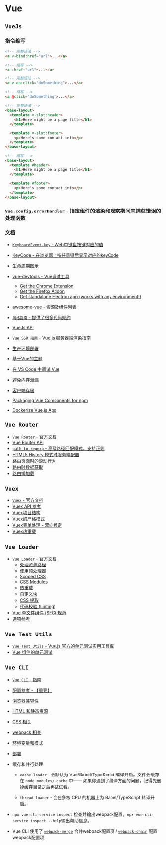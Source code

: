 # Vue

## `VueJs`

### 指令缩写

```html
<!-- 完整语法 -->
<a v-bind:href="url">...</a>

<!-- 缩写 -->
<a :href="url">...</a>
```

```html
<!-- 完整语法 -->
<a v-on:click="doSomething">...</a>

<!-- 缩写 -->
<a @click="doSomething">...</a>
```

```html
<!-- 完整语法 -->
<base-layout>
  <template v-slot:header>
    <h1>Here might be a page title</h1>
  </template>

  <template v-slot:footer>
    <p>Here's some contact info</p>
  </template>
</base-layout>

<!-- 缩写 -->
<base-layout>
  <template #header>
    <h1>Here might be a page title</h1>
  </template>

  <template #footer>
    <p>Here's some contact info</p>
  </template>
</base-layout>
```

### [`Vue.config.errorHandler`](https://cn.vuejs.org/v2/api/#errorHandler) - 指定组件的渲染和观察期间未捕获错误的处理函数

### 文档

* [`KeyboardEvent.key` - Web中键盘按键对应的值](https://developer.mozilla.org/en-US/docs/Web/API/KeyboardEvent/key/Key_Values)
* [KeyCode - 在浏览器上按任意键后显示对应的keyCode](http://keycode.info/)

* [生命周期图示](https://cn.vuejs.org/v2/guide/instance.html#%E7%94%9F%E5%91%BD%E5%91%A8%E6%9C%9F%E5%9B%BE%E7%A4%BA)

* [vue-devtools - Vue调试工具](https://github.com/vuejs/vue-devtools)
    * [Get the Chrome Extension](https://chrome.google.com/webstore/detail/vuejs-devtools/nhdogjmejiglipccpnnnanhbledajbpd)
    * [Get the Firefox Addon](https://addons.mozilla.org/en-US/firefox/addon/vue-js-devtools/)
    * [Get standalone Electron app (works with any environment!)](https://github.com/vuejs/vue-devtools/blob/master/shells/electron/README.md)

* [awesome-vue - 资源及组件列表](https://github.com/vuejs/awesome-vue)

* [`风格指南` - 提供了很多代码规约](https://cn.vuejs.org/v2/style-guide/)
* [VueJs API](https://cn.vuejs.org/v2/api/)
* [`Vue SSR 指南` - Vue.js 服务器端渲染指南](https://ssr.vuejs.org/zh/)

* [生产环境部署](https://cn.vuejs.org/v2/guide/deployment.html)

* [基于Vue的主题](https://cn.vuejs.org/v2/examples/themes.html)
* [在 VS Code 中调试 Vue](https://cn.vuejs.org/v2/cookbook/debugging-in-vscode.html)
* [避免内存泄漏](https://cn.vuejs.org/v2/cookbook/avoiding-memory-leaks.html)
* [客户端存储](https://cn.vuejs.org/v2/cookbook/client-side-storage.html)
* [Packaging Vue Components for npm](https://cn.vuejs.org/v2/cookbook/packaging-sfc-for-npm.html)
* [Dockerize Vue.js App](https://cn.vuejs.org/v2/cookbook/dockerize-vuejs-app.html)



## `Vue Router`

* [`Vue Router` - 官方文档](https://router.vuejs.org/zh/)
* [Vue Router API](https://router.vuejs.org/zh/api/)
* [`path-to-regexp` - 高级路径匹配模式，支持正则](https://github.com/pillarjs/path-to-regexp)
* [HTML5 History 模式时服务端配置](https://router.vuejs.org/zh/guide/essentials/history-mode.html)
* [路由页面时的滚动行为](https://router.vuejs.org/zh/guide/advanced/scroll-behavior.html)
* [路由时数据获取](https://router.vuejs.org/zh/guide/advanced/data-fetching.html)
* [路由懒加载](https://router.vuejs.org/zh/guide/advanced/lazy-loading.html)

## `Vuex`

* [`Vuex` - 官方文档](https://vuex.vuejs.org/zh/)
* [Vuex API 参考](https://vuex.vuejs.org/zh/api/)
* [Vuex项目结构](https://vuex.vuejs.org/zh/guide/structure.html)
* [Vuex的严格模式](https://vuex.vuejs.org/zh/guide/strict.html)
* [Vuex表单处理 - 双向绑定](https://vuex.vuejs.org/zh/guide/forms.html)
* [Vuex热重载](https://vuex.vuejs.org/zh/guide/hot-reload.html)


## `Vue Loader`

* [`Vue Loader` - 官方文档](https://vue-loader.vuejs.org/zh/)
    * [处理资源路径](https://vue-loader.vuejs.org/zh/guide/asset-url.html)
    * [使用预处理器](https://vue-loader.vuejs.org/zh/guide/pre-processors.html)
    * [Scoped CSS](https://vue-loader.vuejs.org/zh/guide/scoped-css.html)
    * [CSS Modules](https://vue-loader.vuejs.org/zh/guide/css-modules.html)
    * [热重载](https://vue-loader.vuejs.org/zh/guide/hot-reload.html)
    * [自定义块](https://vue-loader.vuejs.org/zh/guide/custom-blocks.html)
    * [CSS 提取](https://vue-loader.vuejs.org/zh/guide/extract-css.html)
    * [代码校验 (Linting)](https://vue-loader.vuejs.org/zh/guide/linting.html)
* [Vue 单文件组件 (SFC) 规范](https://vue-loader.vuejs.org/zh/spec.html)
* [选项参考](https://vue-loader.vuejs.org/zh/options.html)


## `Vue Test Utils`

* [`Vue Test Utils` - Vue.js 官方的单元测试实用工具库](https://vue-test-utils.vuejs.org/zh/)
* [Vue 组件的单元测试](https://cn.vuejs.org/v2/cookbook/unit-testing-vue-components.html)


## `Vue CLI`

* [`Vue CLI` - 指南](https://cli.vuejs.org/zh/guide/)
* [配置参考 - 【重要】](https://cli.vuejs.org/zh/config/)

* [浏览器兼容性](https://cli.vuejs.org/zh/guide/browser-compatibility.html)
* [HTML 和静态资源](https://cli.vuejs.org/zh/guide/html-and-static-assets.html)
* [CSS 相关](https://cli.vuejs.org/zh/guide/css.html)
* [webpack 相关](https://cli.vuejs.org/zh/guide/webpack.html)
* [环境变量和模式](https://cli.vuejs.org/zh/guide/mode-and-env.html)
* [部署](https://cli.vuejs.org/zh/guide/deployment.html)

* 缓存和并行处理
    
    * `cache-loader` - 会默认为 Vue/Babel/TypeScript 编译开启。文件会缓存在 `node_modules/.cache` 中——
    如果你遇到了编译方面的问题，记得先删掉缓存目录之后再试试看。
    
    * `thread-loader` - 会在多核 CPU 的机器上为 Babel/TypeScript 转译开启。

* `npx vue-cli-service inspect` 检查并输出webpack配置。`npx vue-cli-service inspect --help`输出帮助信息。

* Vue CLI 使用了 [`webpack-merge`](https://github.com/survivejs/webpack-merge) 合并webpack配置项 / 
[`webpack-chain`](https://github.com/neutrinojs/webpack-chain) 配置webpack配置项
